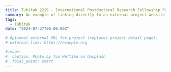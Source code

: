 ```yaml
---
title: Tubitak 2219 - International Postdoctoral Research Fellowship Program for Turkish Citizens
summary: An example of linking directly to an external project website using `external_link`.
tags:
  - Tubitak
date: "2024-07-27T00:00:00Z"

# Optional external URL for project (replaces project detail page).
# external_link: https://example.org

#image:
#  caption: Photo by Toa Heftiba on Unsplash
#  focal_point: Smart
---
```

